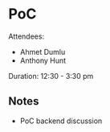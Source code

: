 # PoC

Attendees:

- Ahmet Dumlu
- Anthony Hunt

Duration: 12:30 - 3:30 pm

## Notes

- PoC backend discussion
